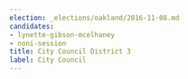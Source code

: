 ```yaml
---
election: _elections/oakland/2016-11-08.md
candidates:
- lynette-gibson-mcelhaney
- noni-session
title: City Council District 3
label: City Council
---
```

